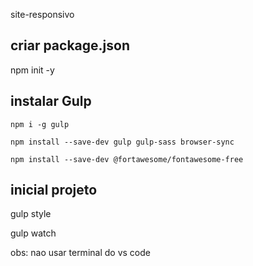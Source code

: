site-responsivo

## criar package.json
   npm init -y         

 ## instalar Gulp
 
    npm i -g gulp 
    
    npm install --save-dev gulp gulp-sass browser-sync 
    
    npm install --save-dev @fortawesome/fontawesome-free
                 
## inicial projeto
  
  gulp style
  
  gulp watch

  obs: nao usar terminal do vs code
